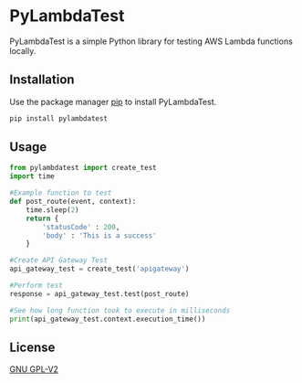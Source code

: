 # PyLambdaTest

PyLambdaTest is a simple Python library for testing AWS Lambda functions locally.

## Installation

Use the package manager [pip](https://pip.pypa.io/en/stable/) to install PyLambdaTest.

```bash
pip install pylambdatest
```

## Usage

```python
from pylambdatest import create_test
import time

#Example function to test
def post_route(event, context):
    time.sleep(2)
    return {
        'statusCode' : 200,
        'body' : 'This is a success'
    }

#Create API Gateway Test
api_gateway_test = create_test('apigateway')

#Perform test
response = api_gateway_test.test(post_route)

#See how long function took to execute in milliseconds
print(api_gateway_test.context.execution_time())

```

## License
[GNU GPL-V2](https://www.gnu.org/licenses/gpl-3.0.html)